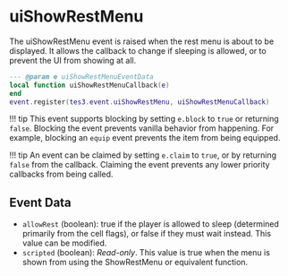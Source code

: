 <!---
	This file is autogenerated. Do not edit this file manually. Your changes will be ignored.
	More information: https://github.com/MWSE/MWSE/tree/master/docs
-->

# uiShowRestMenu

The uiShowRestMenu event is raised when the rest menu is about to be displayed. It allows the callback to change if sleeping is allowed, or to prevent the UI from showing at all.

```lua
--- @param e uiShowRestMenuEventData
local function uiShowRestMenuCallback(e)
end
event.register(tes3.event.uiShowRestMenu, uiShowRestMenuCallback)
```

!!! tip
	This event supports blocking by setting `e.block` to `true` or returning `false`. Blocking the event prevents vanilla behavior from happening. For example, blocking an `equip` event prevents the item from being equipped.

!!! tip
	An event can be claimed by setting `e.claim` to `true`, or by returning `false` from the callback. Claiming the event prevents any lower priority callbacks from being called.

## Event Data

* `allowRest` (boolean): true if the player is allowed to sleep (determined primarily from the cell flags), or false if they must wait instead. This value can be modified.
* `scripted` (boolean): *Read-only*. This value is true when the menu is shown from using the ShowRestMenu or equivalent function.


